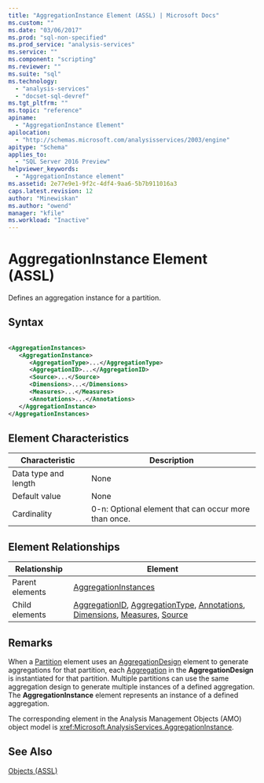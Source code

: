 ```yaml
---
title: "AggregationInstance Element (ASSL) | Microsoft Docs"
ms.custom: ""
ms.date: "03/06/2017"
ms.prod: "sql-non-specified"
ms.prod_service: "analysis-services"
ms.service: ""
ms.component: "scripting"
ms.reviewer: ""
ms.suite: "sql"
ms.technology: 
  - "analysis-services"
  - "docset-sql-devref"
ms.tgt_pltfrm: ""
ms.topic: "reference"
apiname: 
  - "AggregationInstance Element"
apilocation: 
  - "http://schemas.microsoft.com/analysisservices/2003/engine"
apitype: "Schema"
applies_to: 
  - "SQL Server 2016 Preview"
helpviewer_keywords: 
  - "AggregationInstance element"
ms.assetid: 2e77e9e1-9f2c-4df4-9aa6-5b7b911016a3
caps.latest.revision: 12
author: "Minewiskan"
ms.author: "owend"
manager: "kfile"
ms.workload: "Inactive"
---
```

# AggregationInstance Element (ASSL)
  Defines an aggregation instance for a partition.  
  
## Syntax  
  
```xml  
  
<AggregationInstances>  
   <AggregationInstance>  
      <AggregationType>...</AggregationType>  
      <AggregationID>...</AggregationID>  
      <Source>...</Source>  
      <Dimensions>...</Dimensions>  
      <Measures>...</Measures>  
      <Annotations>...</Annotations>  
   </AggregationInstance>  
</AggregationInstances>  
```  
  
## Element Characteristics  
  
|Characteristic|Description|  
|--------------------|-----------------|  
|Data type and length|None|  
|Default value|None|  
|Cardinality|0-n: Optional element that can occur more than once.|  
  
## Element Relationships  
  
|Relationship|Element|  
|------------------|-------------|  
|Parent elements|[AggregationInstances](../../../analysis-services/scripting/collections/aggregationinstances-element-assl.md)|  
|Child elements|[AggregationID](../../../analysis-services/scripting/properties/aggregationid-element-assl.md), [AggregationType](../../../analysis-services/scripting/properties/aggregationtype-element-assl.md), [Annotations](../../../analysis-services/scripting/collections/annotations-element-assl.md), [Dimensions](../../../analysis-services/scripting/collections/dimensions-element-assl.md), [Measures](../../../analysis-services/scripting/collections/measures-element-assl.md), [Source](../../../analysis-services/scripting/properties/source-element-binding-assl.md)|  
  
## Remarks  
 When a [Partition](../../../analysis-services/scripting/objects/partition-element-assl.md) element uses an [AggregationDesign](../../../analysis-services/scripting/objects/aggregationdesign-element-assl.md) element to generate aggregations for that partition, each [Aggregation](../../../analysis-services/scripting/objects/aggregation-element-assl.md) in the **AggregationDesign** is instantiated for that partition. Multiple partitions can use the same aggregation design to generate multiple instances of a defined aggregation. The **AggregationInstance** element represents an instance of a defined aggregation.  
  
 The corresponding element in the Analysis Management Objects (AMO) object model is <xref:Microsoft.AnalysisServices.AggregationInstance>.  
  
## See Also  
 [Objects &#40;ASSL&#41;](../../../analysis-services/scripting/objects/objects-assl.md)  
  
  
